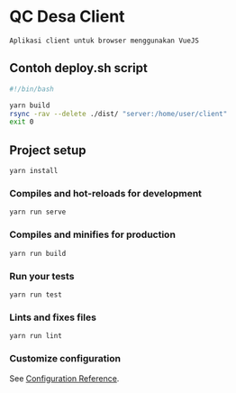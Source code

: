 # QC Desa Client

    Aplikasi client untuk browser menggunakan VueJS

## Contoh deploy.sh script

``` bash
#!/bin/bash

yarn build
rsync -rav --delete ./dist/ "server:/home/user/client"
exit 0
```

## Project setup
```
yarn install
```

### Compiles and hot-reloads for development
```
yarn run serve
```

### Compiles and minifies for production
```
yarn run build
```

### Run your tests
```
yarn run test
```

### Lints and fixes files
```
yarn run lint
```

### Customize configuration
See [Configuration Reference](https://cli.vuejs.org/config/).
